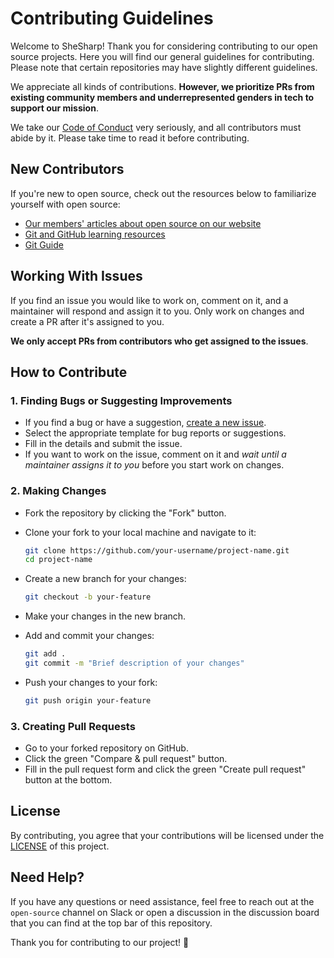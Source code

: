 # Contributing Guidelines

Welcome to SheSharp! Thank you for considering contributing to our open source projects. Here you will find our general guidelines for contributing. Please note that certain repositories may have slightly different guidelines.

We appreciate all kinds of contributions. **However, we prioritize PRs from existing community members and underrepresented genders in tech to support our mission**.

We take our [Code of Conduct](CODE_OF_CONDUCT.md) very seriously, and all contributors must abide by it. Please take time to read it before contributing.

## New Contributors

If you're new to open source, check out the resources below to familiarize yourself with open source:

- [Our members' articles about open source on our website](https://www.shesharp.co/hacktoberfest)
- [Git and GitHub learning resources](https://docs.github.com/en/get-started/quickstart/git-and-github-learning-resources)
- [Git Guide](https://github.com/git-guides)

## Working With Issues

If you find an issue you would like to work on, comment on it, and a maintainer will respond and assign it to you. Only work on changes and create a PR after it's assigned to you.

**We only accept PRs from contributors who get assigned to the issues**.

## How to Contribute

### 1. Finding Bugs or Suggesting Improvements

- If you find a bug or have a suggestion, [create a new issue](../../issues/new/choose).
- Select the appropriate template for bug reports or suggestions.
- Fill in the details and submit the issue.
- If you want to work on the issue, comment on it and _wait until a maintainer assigns it to you_ before you start work on changes.

### 2. Making Changes

- Fork the repository by clicking the "Fork" button.
- Clone your fork to your local machine and navigate to it:

  ```bash
  git clone https://github.com/your-username/project-name.git
  cd project-name
  ```

- Create a new branch for your changes:

  ```bash
  git checkout -b your-feature
  ```

- Make your changes in the new branch.
- Add and commit your changes:

  ```bash
  git add .
  git commit -m "Brief description of your changes"
  ```

- Push your changes to your fork:

  ```bash
  git push origin your-feature
  ```

### 3. Creating Pull Requests

- Go to your forked repository on GitHub.
- Click the green "Compare & pull request" button.
- Fill in the pull request form and click the green "Create pull request" button at the bottom.

## License

By contributing, you agree that your contributions will be licensed under the [LICENSE](LICENSE.md) of this project.

## Need Help?

If you have any questions or need assistance, feel free to reach out at the `open-source` channel on Slack or open a discussion in the discussion board that you can find at the top bar of this repository.

Thank you for contributing to our project! 🚀
